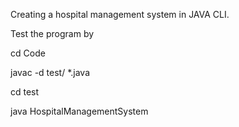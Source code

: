 Creating a hospital management system in JAVA CLI.


Test the program by

cd Code

javac -d test/ *.java

cd test

java HospitalManagementSystem  

